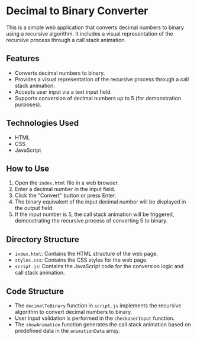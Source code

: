 # Decimal to Binary Converter

This is a simple web application that converts decimal numbers to binary using a recursive algorithm. It includes a visual representation of the recursive process through a call stack animation.

## Features

- Converts decimal numbers to binary.
- Provides a visual representation of the recursive process through a call stack animation.
- Accepts user input via a text input field.
- Supports conversion of decimal numbers up to 5 (for demonstration purposes).

## Technologies Used

- HTML
- CSS
- JavaScript

## How to Use

1. Open the `index.html` file in a web browser.
2. Enter a decimal number in the input field.
3. Click the "Convert" button or press Enter.
4. The binary equivalent of the input decimal number will be displayed in the output field.
5. If the input number is 5, the call stack animation will be triggered, demonstrating the recursive process of converting 5 to binary.

## Directory Structure

- `index.html`: Contains the HTML structure of the web page.
- `styles.css`: Contains the CSS styles for the web page.
- `script.js`: Contains the JavaScript code for the conversion logic and call stack animation.

## Code Structure

- The `decimalToBinary` function in `script.js` implements the recursive algorithm to convert decimal numbers to binary.
- User input validation is performed in the `checkUserInput` function.
- The `showAnimation` function generates the call stack animation based on predefined data in the `animationData` array.
